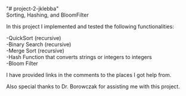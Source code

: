 "# project-2-jklebba"   
Sorting, Hashing, and BloomFilter  

In this project I implemented and tested the following functionalities:   
  
-QuickSort (recursive)  
-Binary Search (recursive)  
-Merge Sort (recursive)  
-Hash Function that converts strings or integers to integers  
-Bloom Filter  
  
   
I have provided links in the comments to the places I got help from. 
  
Also special thanks to Dr. Borowczak for assisting me with this project.  



